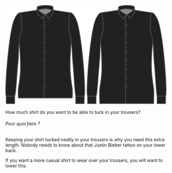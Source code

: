 ![Supplément de longueur](lengthbonus.svg)

How much shirt do you want to be able to tuck in your trousers?

<Note>

###### Pour quoi faire ?

Keeping your shirt tucked neatly in your trousers is why you need this extra length. 
Nobody needs to know about that Justin Bieber tattoo on your lower back.

If you want a more casual shirt to wear over your trousers, you will want to lower this.

</Note>
